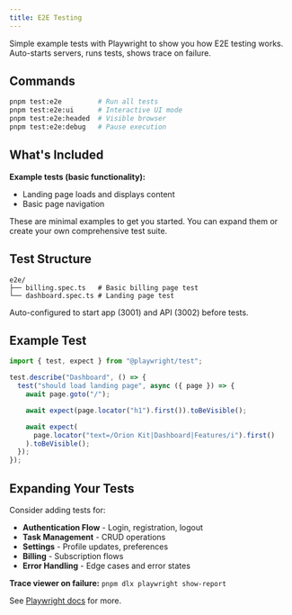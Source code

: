 ```yaml
---
title: E2E Testing
---
```


Simple example tests with Playwright to show you how E2E testing works. Auto-starts servers, runs tests, shows trace on failure.

## Commands

```bash
pnpm test:e2e         # Run all tests
pnpm test:e2e:ui      # Interactive UI mode
pnpm test:e2e:headed  # Visible browser
pnpm test:e2e:debug   # Pause execution
```

## What's Included

**Example tests (basic functionality):**

- Landing page loads and displays content
- Basic page navigation

These are minimal examples to get you started. You can expand them or create your own comprehensive test suite.

## Test Structure

```
e2e/
├── billing.spec.ts   # Basic billing page test
└── dashboard.spec.ts # Landing page test
```

Auto-configured to start app (3001) and API (3002) before tests.

## Example Test

```typescript
import { test, expect } from "@playwright/test";

test.describe("Dashboard", () => {
  test("should load landing page", async ({ page }) => {
    await page.goto("/");

    await expect(page.locator("h1").first()).toBeVisible();

    await expect(
      page.locator("text=/Orion Kit|Dashboard|Features/i").first()
    ).toBeVisible();
  });
});
```

## Expanding Your Tests

Consider adding tests for:

- **Authentication Flow** - Login, registration, logout
- **Task Management** - CRUD operations
- **Settings** - Profile updates, preferences
- **Billing** - Subscription flows
- **Error Handling** - Edge cases and error states

**Trace viewer on failure:** `pnpm dlx playwright show-report`

See [Playwright docs](https://playwright.dev) for more.
